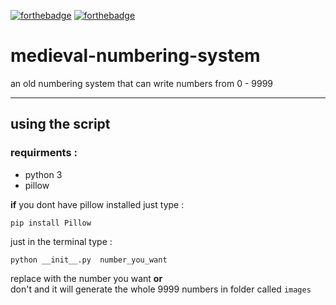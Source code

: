 [![forthebadge](https://forthebadge.com/images/badges/made-with-python.svg)](https://forthebadge.com) [![forthebadge](https://forthebadge.com/images/badges/0-percent-optimized.svg)](https://forthebadge.com)
# medieval-numbering-system
an old numbering system that can write numbers from 0 - 9999

---

## using the script 

### requirments :

* python 3
* pillow

**if** you dont have pillow installed just type :

```
pip install Pillow
```
 
just in the terminal type :

``` 
python __init__.py  number_you_want 
```

replace with the number you want **or**   
don't and it will generate the whole 9999 numbers in folder called `images`
